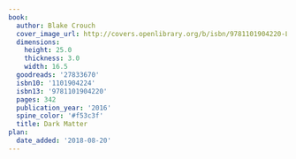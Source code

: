 ```yaml
---
book:
  author: Blake Crouch
  cover_image_url: http://covers.openlibrary.org/b/isbn/9781101904220-L.jpg
  dimensions:
    height: 25.0
    thickness: 3.0
    width: 16.5
  goodreads: '27833670'
  isbn10: '1101904224'
  isbn13: '9781101904220'
  pages: 342
  publication_year: '2016'
  spine_color: '#f53c3f'
  title: Dark Matter
plan:
  date_added: '2018-08-20'
---
```

